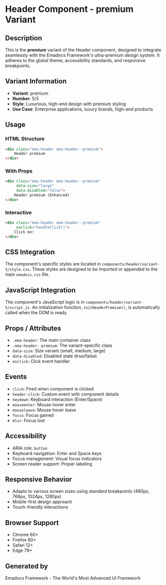 # Header Component - premium Variant

## Description
This is the **premium** variant of the Header component, designed to integrate seamlessly with the Emadocs Framework's ultra-premium design system. It adheres to the global theme, accessibility standards, and responsive breakpoints.

## Variant Information
- **Variant**: premium
- **Number**: 5/5
- **Style**: Luxurious, high-end design with premium styling
- **Use Case**: Enterprise applications, luxury brands, high-end products

## Usage

### HTML Structure
```html
<div class="ema-header ema-header--premium">
    Header premium
</div>
```

### With Props
```html
<div class="ema-header ema-header--premium" 
     data-size="large" 
     data-disabled="false">
    Header premium (Enhanced)
</div>
```

### Interactive
```html
<div class="ema-header ema-header--premium" 
     onclick="handleClick()">
    Click me!
</div>
```

## CSS Integration
The component's specific styles are located in `components/header/variant-5/style.css`. These styles are designed to be imported or appended to the main `emadocs.css` file.

## JavaScript Integration
The component's JavaScript logic is in `components/header/variant-5/script.js`. An initialization function, `initHeaderPremium()`, is automatically called when the DOM is ready.

## Props / Attributes
- `.ema-header`: The main container class
- `.ema-header--premium`: The variant-specific class
- `data-size`: Size variant (small, medium, large)
- `data-disabled`: Disabled state (true/false)
- `onclick`: Click event handler

## Events
- `click`: Fired when component is clicked
- `header:click`: Custom event with component details
- `keydown`: Keyboard interaction (Enter/Space)
- `mouseenter`: Mouse hover enter
- `mouseleave`: Mouse hover leave
- `focus`: Focus gained
- `blur`: Focus lost

## Accessibility
- ARIA role: `button`
- Keyboard navigation: Enter and Space keys
- Focus management: Visual focus indicators
- Screen reader support: Proper labeling

## Responsive Behavior
- Adapts to various screen sizes using standard breakpoints (480px, 768px, 1024px, 1280px)
- Mobile-first design approach
- Touch-friendly interactions

## Browser Support
- Chrome 60+
- Firefox 60+
- Safari 12+
- Edge 79+

## Generated by
Emadocs Framework - The World's Most Advanced UI Framework
